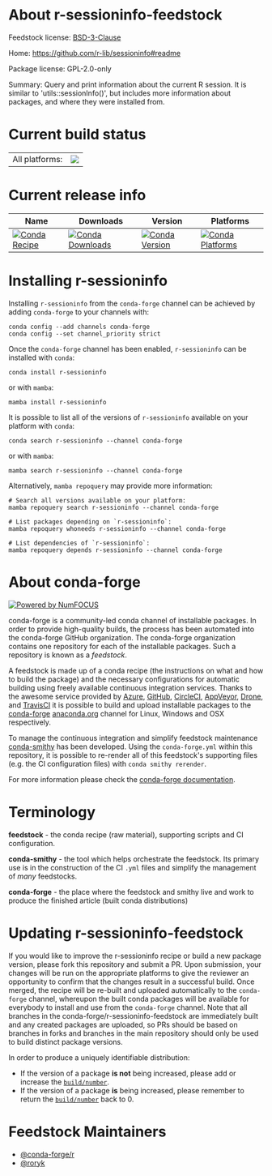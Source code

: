 About r-sessioninfo-feedstock
=============================

Feedstock license: [BSD-3-Clause](https://github.com/conda-forge/r-sessioninfo-feedstock/blob/main/LICENSE.txt)

Home: https://github.com/r-lib/sessioninfo#readme

Package license: GPL-2.0-only

Summary: Query and print information about the current R session. It is similar to 'utils::sessionInfo()', but includes more information about packages, and where they were installed from.

Current build status
====================


<table><tr><td>All platforms:</td>
    <td>
      <a href="https://dev.azure.com/conda-forge/feedstock-builds/_build/latest?definitionId=1600&branchName=main">
        <img src="https://dev.azure.com/conda-forge/feedstock-builds/_apis/build/status/r-sessioninfo-feedstock?branchName=main">
      </a>
    </td>
  </tr>
</table>

Current release info
====================

| Name | Downloads | Version | Platforms |
| --- | --- | --- | --- |
| [![Conda Recipe](https://img.shields.io/badge/recipe-r--sessioninfo-green.svg)](https://anaconda.org/conda-forge/r-sessioninfo) | [![Conda Downloads](https://img.shields.io/conda/dn/conda-forge/r-sessioninfo.svg)](https://anaconda.org/conda-forge/r-sessioninfo) | [![Conda Version](https://img.shields.io/conda/vn/conda-forge/r-sessioninfo.svg)](https://anaconda.org/conda-forge/r-sessioninfo) | [![Conda Platforms](https://img.shields.io/conda/pn/conda-forge/r-sessioninfo.svg)](https://anaconda.org/conda-forge/r-sessioninfo) |

Installing r-sessioninfo
========================

Installing `r-sessioninfo` from the `conda-forge` channel can be achieved by adding `conda-forge` to your channels with:

```
conda config --add channels conda-forge
conda config --set channel_priority strict
```

Once the `conda-forge` channel has been enabled, `r-sessioninfo` can be installed with `conda`:

```
conda install r-sessioninfo
```

or with `mamba`:

```
mamba install r-sessioninfo
```

It is possible to list all of the versions of `r-sessioninfo` available on your platform with `conda`:

```
conda search r-sessioninfo --channel conda-forge
```

or with `mamba`:

```
mamba search r-sessioninfo --channel conda-forge
```

Alternatively, `mamba repoquery` may provide more information:

```
# Search all versions available on your platform:
mamba repoquery search r-sessioninfo --channel conda-forge

# List packages depending on `r-sessioninfo`:
mamba repoquery whoneeds r-sessioninfo --channel conda-forge

# List dependencies of `r-sessioninfo`:
mamba repoquery depends r-sessioninfo --channel conda-forge
```


About conda-forge
=================

[![Powered by
NumFOCUS](https://img.shields.io/badge/powered%20by-NumFOCUS-orange.svg?style=flat&colorA=E1523D&colorB=007D8A)](https://numfocus.org)

conda-forge is a community-led conda channel of installable packages.
In order to provide high-quality builds, the process has been automated into the
conda-forge GitHub organization. The conda-forge organization contains one repository
for each of the installable packages. Such a repository is known as a *feedstock*.

A feedstock is made up of a conda recipe (the instructions on what and how to build
the package) and the necessary configurations for automatic building using freely
available continuous integration services. Thanks to the awesome service provided by
[Azure](https://azure.microsoft.com/en-us/services/devops/), [GitHub](https://github.com/),
[CircleCI](https://circleci.com/), [AppVeyor](https://www.appveyor.com/),
[Drone](https://cloud.drone.io/welcome), and [TravisCI](https://travis-ci.com/)
it is possible to build and upload installable packages to the
[conda-forge](https://anaconda.org/conda-forge) [anaconda.org](https://anaconda.org/)
channel for Linux, Windows and OSX respectively.

To manage the continuous integration and simplify feedstock maintenance
[conda-smithy](https://github.com/conda-forge/conda-smithy) has been developed.
Using the ``conda-forge.yml`` within this repository, it is possible to re-render all of
this feedstock's supporting files (e.g. the CI configuration files) with ``conda smithy rerender``.

For more information please check the [conda-forge documentation](https://conda-forge.org/docs/).

Terminology
===========

**feedstock** - the conda recipe (raw material), supporting scripts and CI configuration.

**conda-smithy** - the tool which helps orchestrate the feedstock.
                   Its primary use is in the construction of the CI ``.yml`` files
                   and simplify the management of *many* feedstocks.

**conda-forge** - the place where the feedstock and smithy live and work to
                  produce the finished article (built conda distributions)


Updating r-sessioninfo-feedstock
================================

If you would like to improve the r-sessioninfo recipe or build a new
package version, please fork this repository and submit a PR. Upon submission,
your changes will be run on the appropriate platforms to give the reviewer an
opportunity to confirm that the changes result in a successful build. Once
merged, the recipe will be re-built and uploaded automatically to the
`conda-forge` channel, whereupon the built conda packages will be available for
everybody to install and use from the `conda-forge` channel.
Note that all branches in the conda-forge/r-sessioninfo-feedstock are
immediately built and any created packages are uploaded, so PRs should be based
on branches in forks and branches in the main repository should only be used to
build distinct package versions.

In order to produce a uniquely identifiable distribution:
 * If the version of a package **is not** being increased, please add or increase
   the [``build/number``](https://docs.conda.io/projects/conda-build/en/latest/resources/define-metadata.html#build-number-and-string).
 * If the version of a package **is** being increased, please remember to return
   the [``build/number``](https://docs.conda.io/projects/conda-build/en/latest/resources/define-metadata.html#build-number-and-string)
   back to 0.

Feedstock Maintainers
=====================

* [@conda-forge/r](https://github.com/conda-forge/r/)
* [@roryk](https://github.com/roryk/)

